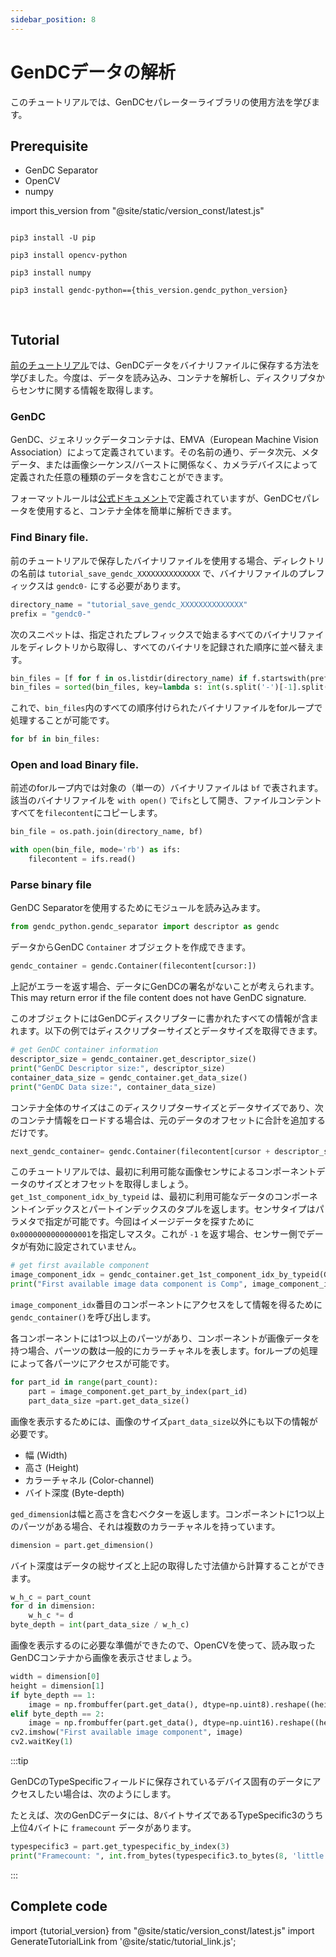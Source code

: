 ```yaml
---
sidebar_position: 8
---
```


# GenDCデータの解析

このチュートリアルでは、GenDCセパレーターライブラリの使用方法を学びます。

## Prerequisite
 
* GenDC Separator
* OpenCV
* numpy

import this_version from "@site/static/version_const/latest.js"

<pre>
<code class="language-bash">
pip3 install -U pip<br />
pip3 install opencv-python<br />
pip3 install numpy<br />
pip3 install gendc-python=={this_version.gendc_python_version}<br />
</code>
</pre>

## Tutorial

[前のチュートリアル](save-gendc)では、GenDCデータをバイナリファイルに保存する方法を学びました。今度は、データを読み込み、コンテナを解析し、ディスクリプタからセンサに関する情報を取得します。

### GenDC

GenDC、ジェネリックデータコンテナは、EMVA（European Machine Vision Association）によって定義されています。その名前の通り、データ次元、メタデータ、または画像シーケンス/バーストに関係なく、カメラデバイスによって定義された任意の種類のデータを含むことができます。

フォーマットルールは[公式ドキュメント](https://www.emva.org/wp-content/uploads/GenICam_GenDC_v1_1.pdf)で定義されていますが、GenDCセパレータを使用すると、コンテナ全体を簡単に解析できます。

### Find Binary file.   

前のチュートリアルで保存したバイナリファイルを使用する場合、ディレクトリの名前は `tutorial_save_gendc_XXXXXXXXXXXXXX` で、バイナリファイルのプレフィックスは `gendc0-` にする必要があります。

```python
directory_name = "tutorial_save_gendc_XXXXXXXXXXXXXX"
prefix = "gendc0-"
```

次のスニペットは、指定されたプレフィックスで始まるすべてのバイナリファイルをディレクトリから取得し、すべてのバイナリを記録された順序に並べ替えます。

```python
bin_files = [f for f in os.listdir(directory_name) if f.startswith(prefix) and f.endswith(".bin")]
bin_files = sorted(bin_files, key=lambda s: int(s.split('-')[-1].split('.')[0]))
```

これで、`bin_files`内のすべての順序付けられたバイナリファイルをforループで処理することが可能です。

```python
for bf in bin_files:
```

### Open and load Binary file.

前述のforループ内では対象の（単一の）バイナリファイルは `bf` で表されます。該当のバイナリファイルを `with open()` で`ifs`として開き、ファイルコンテントすべてを`filecontent`にコピーします。

```python
bin_file = os.path.join(directory_name, bf)

with open(bin_file, mode='rb') as ifs:
    filecontent = ifs.read()
```

### Parse binary file

GenDC Separatorを使用するためにモジュールを読み込みます。

```python
from gendc_python.gendc_separator import descriptor as gendc
```

データからGenDC `Container` オブジェクトを作成できます。
```python
gendc_container = gendc.Container(filecontent[cursor:])
``` 

上記がエラーを返す場合、データにGenDCの署名がないことが考えられます。
This may return error if the file content does not have GenDC signature.

このオブジェクトにはGenDCディスクリプターに書かれたすべての情報が含まれます。以下の例ではディスクリプターサイズとデータサイズを取得できます。

```python
# get GenDC container information
descriptor_size = gendc_container.get_descriptor_size()
print("GenDC Descriptor size:", descriptor_size)
container_data_size = gendc_container.get_data_size()
print("GenDC Data size:", container_data_size)
```

コンテナ全体のサイズはこのディスクリプターサイズとデータサイズであり、次のコンテナ情報をロードする場合は、元のデータのオフセットに合計を追加するだけです。
```python
next_gendc_container= gendc.Container(filecontent[cursor + descriptor_size + container_data_size:])
```

このチュートリアルでは、最初に利用可能な画像センサによるコンポーネントデータのサイズとオフセットを取得しましょう。 `get_1st_component_idx_by_typeid` は、最初に利用可能なデータのコンポーネントインデックスとパートインデックスのタプルを返します。センサタイプはパラメタで指定が可能です。今回はイメージデータを探すために`0x0000000000000001`を指定しマスタ。これが `-1` を返す場合、センサー側でデータが有効に設定されていません。

```python
# get first available component
image_component_idx = gendc_container.get_1st_component_idx_by_typeid(GDC_INTENSITY)
print("First available image data component is Comp", image_component_idx)
```

`image_component_idx`番目のコンポーネントにアクセスをして情報を得るために`gendc_container()`を呼び出します。

各コンポーネントには1つ以上のパーツがあり、コンポーネントが画像データを持つ場合、パーツの数は一般的にカラーチャネルを表します。forループの処理によって各パーツにアクセスが可能です。

```python
for part_id in range(part_count):
    part = image_component.get_part_by_index(part_id)
    part_data_size =part.get_data_size()
```

画像を表示するためには、画像のサイズ`part_data_size`以外にも以下の情報が必要です。
* 幅 (Width)
* 高さ (Height)
* カラーチャネル (Color-channel)
* バイト深度 (Byte-depth)

`ged_dimension`は幅と高さを含むベクターを返します。コンポーネントに1つ以上のパーツがある場合、それは複数のカラーチャネルを持っています。

```python
dimension = part.get_dimension()
```

バイト深度はデータの総サイズと上記の取得した寸法値から計算することができます。
```python
w_h_c = part_count
for d in dimension:
    w_h_c *= d
byte_depth = int(part_data_size / w_h_c)
```

画像を表示するのに必要な準備ができたので、OpenCVを使って、読み取ったGenDCコンテナから画像を表示させましょう。
```python
width = dimension[0]
height = dimension[1]
if byte_depth == 1:
    image = np.frombuffer(part.get_data(), dtype=np.uint8).reshape((height, width))
elif byte_depth == 2:
    image = np.frombuffer(part.get_data(), dtype=np.uint16).reshape((height, width))
cv2.imshow("First available image component", image)
cv2.waitKey(1)
```

:::tip

GenDCのTypeSpecificフィールドに保存されているデバイス固有のデータにアクセスしたい場合は、次のようにします。

たとえば、次のGenDCデータには、8バイトサイズであるTypeSpecific3のうち上位4バイトに `framecount` データがあります。

```python
typespecific3 = part.get_typespecific_by_index(3)
print("Framecount: ", int.from_bytes(typespecific3.to_bytes(8, 'little')[0:4], "little"))        
```
:::

## Complete code

import {tutorial_version} from "@site/static/version_const/latest.js"
import GenerateTutorialLink from '@site/static/tutorial_link.js';

<GenerateTutorialLink language="python" tag={tutorial_version} tutorialfile="tutorial5_parse_gendc_data" />
